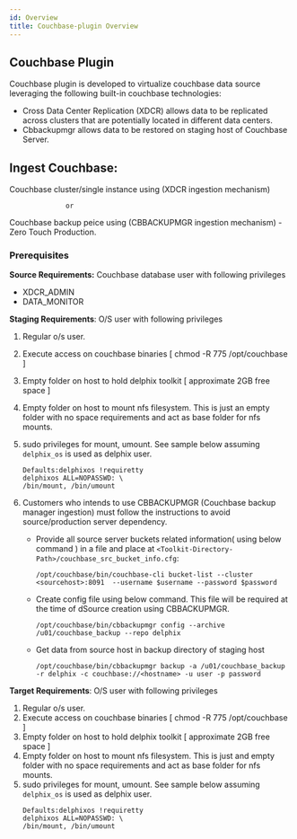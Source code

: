 ```yaml
---
id: Overview
title: Couchbase-plugin Overview
---
```


Couchbase Plugin
----------------
Couchbase plugin is developed to virtualize couchbase data source leveraging the following built-in couchbase technologies:

- Cross Data Center Replication (XDCR) allows data to be replicated across clusters that are potentially located in different data centers.
- Cbbackupmgr allows data to be restored on staging host of Couchbase Server.

## Ingest Couchbase:

Couchbase cluster/single instance using (XDCR ingestion mechanism) 

                  or
              
Couchbase backup peice using (CBBACKUPMGR ingestion mechanism) - Zero Touch Production.

### <a id="requirements-plugin"></a>Prerequisites
**Source Requirements:** Couchbase database user with following privileges
*   XDCR_ADMIN
*   DATA_MONITOR

**Staging Requirements**: O/S user with following privileges
1. Regular o/s user.
2. Execute access on couchbase binaries [ chmod -R 775 /opt/couchbase ]
3. Empty folder on host to hold delphix toolkit  [ approximate 2GB free space ]
4. Empty folder on host to mount nfs filesystem. This is just an empty folder with no space requirements and act as base folder for nfs mounts.
5. sudo privileges for mount, umount. See sample below assuming `delphix_os` is used as delphix user.
    ```shell
    Defaults:delphixos !requiretty
    delphixos ALL=NOPASSWD: \ 
    /bin/mount, /bin/umount
    ```
6. Customers who intends to use CBBACKUPMGR (Couchbase backup manager ingestion) must follow the instructions to avoid source/production server dependency.

    * Provide all source server buckets related information( using below command ) in a file and place at `<Toolkit-Directory-Path>/couchbase_src_bucket_info.cfg`:
  
       `/opt/couchbase/bin/couchbase-cli bucket-list --cluster <sourcehost>:8091  --username $username --password $password`
    
    * Create config file using below command. This file will be required at the time of dSource creation using CBBACKUPMGR.
      
      `/opt/couchbase/bin/cbbackupmgr config --archive /u01/couchbase_backup --repo delphix`
    
    * Get data from source host in backup directory of staging host
    
      `/opt/couchbase/bin/cbbackupmgr backup -a /u01/couchbase_backup -r delphix -c couchbase://<hostname> -u user -p password`
       
  

**Target Requirements**: O/S user with following privileges
1. Regular o/s user.
2. Execute access on couchbase binaries [ chmod -R 775 /opt/couchbase ]
3. Empty folder on host to hold delphix toolkit  [ approximate 2GB free space ]
4. Empty folder on host to mount nfs filesystem. This is just and empty folder with no space requirements and act as base folder for nfs mounts.
5. sudo privileges for mount, umount. See sample below assuming `delphix_os` is used as delphix user.
    ```shell
    Defaults:delphixos !requiretty
    delphixos ALL=NOPASSWD: \ 
    /bin/mount, /bin/umount
    ```

